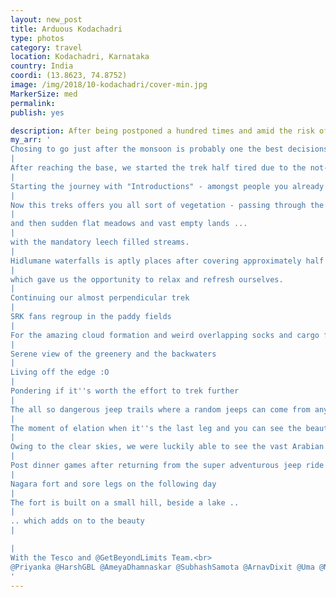 ```yaml
---
layout: new_post
title: Arduous Kodachadri
type: photos
category: travel
location: Kodachadri, Karnataka
country: India
coordi: (13.8623, 74.8752)
image: /img/2018/10-kodachadri/cover-min.jpg
MarkerSize: med
permalink:
publish: yes

description: After being postponed a hundred times and amid the risk of a cyclone, we the "fresh graduates" at Tesco Bengaluru set our minds to scale the Kodachadri Hill. The Kodachadri trek is probably one of the best treks in the Western Ghats which offers a 16km one-way hike, flat grasslands, waterfalls, jeep ride and the amazing view of the Arabian Sea - all wonderfully packed in one adventure.
my_arr: '
Chosing to go just after the monsoon is probably one the best decisions since you can witness the flora in its full glory.
|
After reaching the base, we started the trek half tired due to the not-so-comfortable traveller ride from Bangalore.
|
Starting the journey with "Introductions" - amongst people you already know from over 3 months?
|
Now this treks offers you all sort of vegetation - passing through the dense rain forests - something typical in western ghats ...
|
and then sudden flat meadows and vast empty lands ...
|
with the mandatory leech filled streams.
|
Hidlumane waterfalls is aptly places after covering approximately half the distance ...
|
which gave us the opportunity to relax and refresh ourselves.
|
Continuing our almost perpendicular trek
|
SRK fans regroup in the paddy fields
|
For the amazing cloud formation and weird overlapping socks and cargo for avoiding leech bites.
|
Serene view of the greenery and the backwaters
|
Living off the edge :O
|
Pondering if it''s worth the effort to trek further
|
The all so dangerous jeep trails where a random jeeps can come from any direction with the sole motive to overrun you.
|
The moment of elation when it''s the last leg and you can see the beautiful summit.
|
Owing to the clear skies, we were luckily able to see the vast Arabian Sea from the top - seems like a gift from god with the picturesque sunrays.
|
Post dinner games after returning from the super adventurous jeep ride back to the homestay, starting from the cliff.
|
Nagara fort and sore legs on the following day
|
The fort is built on a small hill, beside a lake ..
|
.. which adds on to the beauty
|

|
With the Tesco and @GetBeyondLimits Team.<br>
@Priyanka @HarshGBL @AmeyaDhamnaskar @SubhashSamota @ArnavDixit @Uma @NiveditaGBL @RupasmitaDevi @SurbhiDang @AmitBisht @AyushSingh and @AmanAgarwal
'
---
```

<!-- http://compressjpeg.com -->
<!-- http://compressimage.toolur.com/ 1024, 400-->
